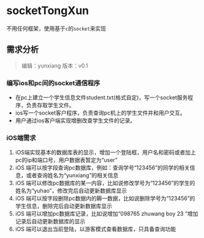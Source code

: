 # socketTongXun

不用任何框架，使用基于```c```的```socket```来实现


## 需求分析
> 编辑：yunxiang 版本：v0.1

### 编写ios和pc间的socket通信程序
- 在pc上建立一个学生信息文件student.txt(格式自定)，写一个socket服务程序，负责存取学生文件。
- ios写一个socket客户程序，负责查询pc机上的学生文件并和用户交互。
- 用户通过ios客户端实现增删改查学生文件的记录。
  
### iOS端需求
1. iOS端实现基本的数据库表的显示，增加一个登陆框，用户名和密码或者加上pc的ip和端口号，用户数据表暂定为“user”
2. iOS 端可以按字段查询pc数据库，例如：查询学号“123456”的同学的相关信息，或者查询姓名为“yunxiang”的相关信息
3. iOS 端可以修改pc数据库的某一内容，比如说修改学号为“123456”的学生的姓名为“yuhao”，修改完后自动更新数据库显示
4. iOS 端可以按字段删除pc数据内的耨一数据，比如说删除学号为“123456”的学生信息，删除完后自动更新数据库显示
5. iOS 端可以增加pc数据库记录，比如说增加“098765 zhuwang boy 23 ”增加记录后自动更新数据库的显示
6. iOS 端可以退出当前登陆，以游客模式查看数据库，只具备查询功能
